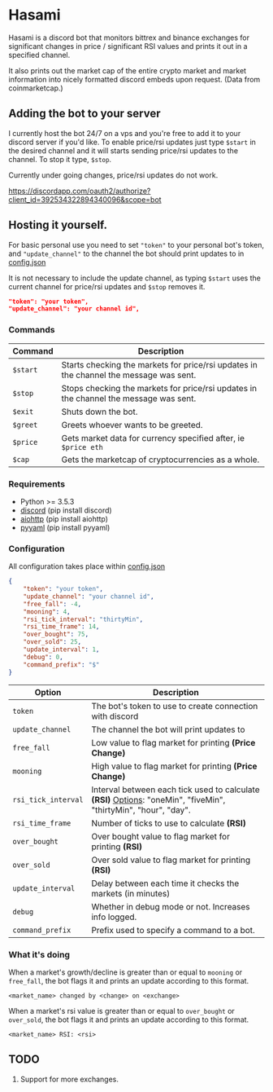 # Hasami
Hasami is a discord bot that monitors bittrex and binance exchanges for significant changes in price / significant RSI values and prints it out in a specified channel.

It also prints out the market cap of the entire crypto market and market information into nicely formatted discord embeds upon request. (Data from coinmarketcap.)

## Adding the bot to your server
I currently host the bot 24/7 on a vps and you're free to add it to your discord server if you'd like. To enable price/rsi updates just type `$start` in the desired channel and it will starts sending price/rsi updates to the channel. To stop it type, `$stop`.

Currently under going changes, price/rsi updates do not work.

https://discordapp.com/oauth2/authorize?client_id=392534322894340096&scope=bot


## Hosting it yourself.
For basic personal use you need to set `"token"` to your personal bot's token, and `"update_channel"` to the channel the bot should print updates to in [config.json](/config.json)

It is not necessary to include the update channel, as typing `$start` uses the current channel for price/rsi updates and `$stop` removes it.

```json
"token": "your token",
"update_channel": "your channel id",
```

### Commands
| Command | Description |
| --- | --- |
| `$start` | Starts checking the markets for price/rsi updates in the channel the message was sent. | 
| `$stop` | Stops checking the markets for price/rsi updates in the channel the message was sent. | 
| `$exit` | Shuts down the bot. |
| `$greet` | Greets whoever wants to be greeted. |
| `$price` | Gets market data for currency specified after, ie `$price eth` |
| `$cap` | Gets the marketcap of cryptocurrencies as a whole. |

### Requirements
- Python >= 3.5.3
- [discord](https://github.com/Rapptz/discord.py) (pip install discord)
- [aiohttp](https://github.com/aio-libs/aiohttp) (pip install aiohttp) 
- [pyyaml](https://github.com/yaml/pyyaml) (pip install pyyaml)


### Configuration
All configuration takes place within [config.json](/config.json)

```json
{
	"token": "your token",
	"update_channel": "your channel id",
	"free_fall": -4,
	"mooning": 4,
	"rsi_tick_interval": "thirtyMin",
	"rsi_time_frame": 14, 
	"over_bought": 75,
	"over_sold": 25,
	"update_interval": 1,
	"debug": 0,
	"command_prefix": "$"
}
```

| Option | Description | 
| --- | --- | 
| `token` | The bot's token to use to create connection with discord | 
| `update_channel` | The channel the bot will print updates to |
| `free_fall` | Low value to flag market for printing **(Price Change)**|
| `mooning` | High value to flag market for printing **(Price Change)** |
| `rsi_tick_interval` | Interval between each tick used to calculate **(RSI)** [Options](https://github.com/thebotguys/golang-bittrex-api/wiki/Bittrex-API-Reference-(Unofficial)#getticks): "oneMin", "fiveMin", "thirtyMin", "hour", "day".  |
| `rsi_time_frame` | Number of ticks to use to calculate **(RSI)** |
| `over_bought` | Over bought value to flag market for printing **(RSI)** |
| `over_sold` | Over sold value to flag market for printing **(RSI)** | 
| `update_interval` | Delay between each time it checks the markets (in minutes) |
| `debug` | Whether in debug mode or not. Increases info logged. |
| `command_prefix` | Prefix used to specify a command to a bot. |

### What it's doing
When a market's growth/decline is greater than or equal to `mooning` or `free_fall`, the bot flags it and prints an update according to this format.
```
<market_name> changed by <change> on <exchange>
```

When a market's rsi value is greater than or equal to `over_bought` or `over_sold`, the bot flags it and prints an update according to this format.
```
<market_name> RSI: <rsi>
```

## TODO
1. Support for more exchanges.

